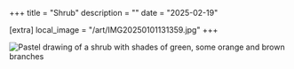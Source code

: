 +++
title = "Shrub"
description = ""
date = "2025-02-19"

[extra]
local_image = "/art/IMG20250101131359.jpg"
+++

![Pastel drawing of a shrub with shades of green, some orange and brown branches](/art/IMG20250109114143.jpg)